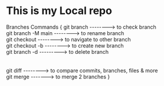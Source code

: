 # This is my Local repo

Branches Commands {
    git branch  --------> to check branch<br>
    git branch -M main --------> to rename branch<br>
    git checkout <other branch name> --------> to navigate to other branch<br>
    git checkout -b <new branch name> --------> to create new branch<br>
    git branch -d <branch name> ---------> to delete branch<br><br><br>
    git diff <branch name to merge with> --------> to compare commits, branches, files & more<br>
    git merge <branch name to merge with> -------> to merge 2 branches
}


